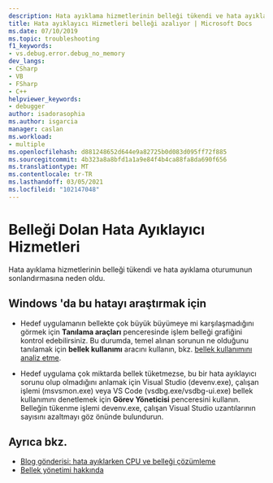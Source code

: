 ```yaml
---
description: Hata ayıklama hizmetlerinin belleği tükendi ve hata ayıklama oturumunun sonlandırmasına neden oldu.
title: Hata ayıklayıcı Hizmetleri belleği azalıyor | Microsoft Docs
ms.date: 07/10/2019
ms.topic: troubleshooting
f1_keywords:
- vs.debug.error.debug_no_memory
dev_langs:
- CSharp
- VB
- FSharp
- C++
helpviewer_keywords:
- debugger
author: isadorasophia
ms.author: isgarcia
manager: caslan
ms.workload:
- multiple
ms.openlocfilehash: d881248652d644e9a82725b0d083d095ff72f885
ms.sourcegitcommit: 4b323a8a8bfd1a1a9e84f4b4ca88fa8da690f656
ms.translationtype: MT
ms.contentlocale: tr-TR
ms.lasthandoff: 03/05/2021
ms.locfileid: "102147048"
---
```

# <a name="debugger-services-running-out-of-memory"></a>Belleği Dolan Hata Ayıklayıcı Hizmetleri
Hata ayıklama hizmetlerinin belleği tükendi ve hata ayıklama oturumunun sonlandırmasına neden oldu.

## <a name="to-investigate-this-error-on-windows"></a>Windows 'da bu hatayı araştırmak için
- Hedef uygulamanın bellekte çok büyük büyümeye mi karşılaşmadığını görmek için **Tanılama araçları** penceresinde işlem belleği grafiğini kontrol edebilirsiniz. Bu durumda, temel alınan sorunun ne olduğunu tanılamak için **bellek kullanımı** aracını kullanın, bkz. [bellek kullanımını analiz etme](../profiling/memory-usage.md).

- Hedef uygulama çok miktarda bellek tüketmezse, bu bir hata ayıklayıcı sorunu olup olmadığını anlamak için Visual Studio (devenv.exe), çalışan işlemi (msvsmon.exe) veya VS Code (vsdbg.exe/vsdbg-ui.exe) bellek kullanımını denetlemek için **Görev Yöneticisi** penceresini kullanın. Belleğin tükenme işlemi devenv.exe, çalışan Visual Studio uzantılarının sayısını azaltmayı göz önünde bulundurun.

## <a name="see-also"></a>Ayrıca bkz.
- [Blog gönderisi: hata ayıklarken CPU ve belleği çözümleme](https://devblogs.microsoft.com/visualstudio/analyze-cpu-memory-while-debugging/)
- [Bellek yönetimi hakkında](/windows/win32/memory/about-memory-management)
